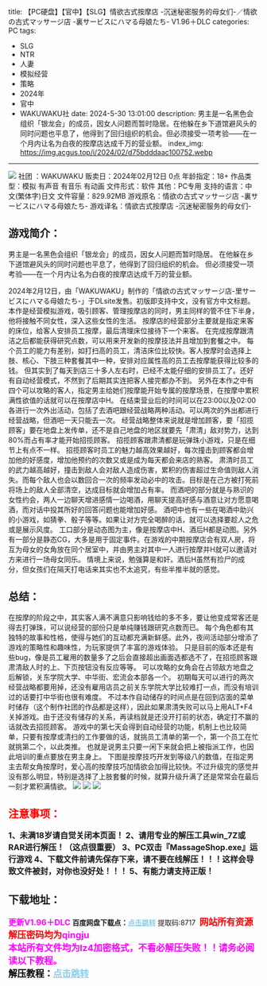 title: 【PC硬盘】【官中】【SLG】情欲古式按摩店 -沉迷秘密服务的母女们-／情欲の古式マッサージ店 -裏サービスにハマる母娘たち- V1.96＋DLC
categories: PC
tags:
- SLG
- NTR
- 人妻
- 模拟经营
- 策略
- 2024年
- 官中
- WAKUWAKU社
date: 2024-5-30 13:01:00
description: 男主是一名黑色会组织「银龙会」的成员，因女人问题而暂时隐居。在他躲在乡下道馆避风头的同时问题也平息了，他得到了回归组织的机会。但必须接受一项考验——在一个月内让名为白夜的按摩店达成千万的营业额。
index_img: https://img.acgus.top/i/2024/02/d75bdddaac100752.webp
---
![](https://img.acgus.top/i/2024/02/d75bdddaac100752.webp)
社团 ：WAKUWAKU
贩卖日：2024年02月12日 0点
年龄指定：18+
作品类型：模拟 有声音 有音乐 有动画
文件形式：软件
其他：PC专用
支持的语言：中文(繁体字)日文
文件容量：829.92MB
游戏原名：情欲の古式マッサージ店 -裏サービスにハマる母娘たち-
游戏译名：情欲古式按摩店 -沉迷秘密服务的母女们-

## 游戏简介：
男主是一名黑色会组织「银龙会」的成员，因女人问题而暂时隐居。
在他躲在乡下道馆避风头的同时问题也平息了，他得到了回归组织的机会。
但必须接受一项考验——在一个月内让名为白夜的按摩店达成千万的营业额。

2024年2月12日，由「WAKUWAKU」制作的「情欲の古式マッサージ店-里サービスにハマる母娘たち-」于DLsite发售。初版即支持中文，没有官方中文标题。
本作是经营模拟游戏，吸引顾客、管理按摩店的同时，男主同样的管不住下半身，他将接触不同女性，深入这些女性的生活。
按摩店的经营部分主要就是指定来客的床位，给客人安排员工按摩，最后清理床位接待下一个来客。
在完成按摩跟清洁之后都能获得研究点数，可以用来开发新的按摩技法并且增加到套餐之中。
每个员工的能力有差别，如打扫高的员工，清洁床位比较快。客人按摩时会选择上肢、核心、下肢三种套餐其中一种，安排对应属性高的员工去按摩能获得比较多的钱。
但其实到了每天到店三十多人左右时，已经不太能仔细的安排员工了。还好有自动经营模式，不然到了后期其实连把客人接完都办不到。
另外在本作之中有四个可以攻略的客人，指定男主给她们按摩能开始专属的按摩场景，在按摩中累积满性欲值的话就可以在按摩店中H。
在结束营业后的时间可以在23:00以及02:00各进行一次外出活动，包括了去酒吧跟经营战略两种活动。可以两次的外出都进行经营战略，但酒吧一天只能去一次。
经营战略整体来说就是增加顾客，要「招揽顾客」要在地盘上发传单，还不是自己地盘的地区就要先「肃清」敌对势力，达到80%而占有率才能开始招揽顾客。
招揽顾客跟肃清都是玩弹珠小游戏，只是在细节上有点不一样。
招揽顾客时员工的魅力越高效果越好，每次撞击到顾客都会增加他的好感度，增加他预约的次数又或是成为每天都会来店的熟客。
肃清时员工的武力越高越好，撞击到敌人会对敌人造成伤害，累积的伤害超过生命值则敌人消失。而每个敌人也会以数回合一次的频率发动必中的攻击。目标是在己方被打死前将场上的敌人全部清空，达成目标就会增加占有率。
而酒吧的部分就是与熟识的女性约会，两人一边聊天增进感情一边喝酒，用聊天提高好感与酒意让对方愿意喝酒，而对话中投其所好的回答问题也能增加好感。
酒吧中也有一些在喝酒中助兴的小游戏，如猜拳、骰子等等。如果让对方完全喝醉的话，就可以选择要趁人之危或是展示风度。
工口部分是动态图为主，像是按摩店中H、酒后H都是动图。另外有一部分是静态CG，大多是用于固定事件。在游戏的中期按摩店会有双人房，将互为母女的女角放在同个居室中，并由男主对其中一人进行按摩并H就可以邀请对方来进行一场母女同乐。
情境上来说，勉强算是和奸。酒后H虽然有捡尸的成分，但女孩们在隔天打电话来其实也不太追究，有些半推半就的感觉。

## 总结：
在按摩的阶段之中，其实客人满不满意只影响钱给的多不多，要让他变成常客还是得去打弹珠，可以说经营的部份只是单纯赚钱跟研究点数而已。
每个角色都有其独特的故事和性格，使得与她们的互动都充满新鲜感。此外，夜间活动部分增添了游戏的策略性和趣味性，为玩家提供了丰富的游戏体验。
只是目前的版本还是有些bug，像是员工雇用的数量多了之后会直接超出画面选都选不了，在招揽顾客跟肃清敌人时的上、下页按钮没有反应等等。
可以攻略的女角会在占领敌方地盘之后解锁，关东学院大学、中华街、宏流会本部各一个。
初期每天可以进行的两次经营战略都要用掉，还没有雇用店员之前关东学院大学比较难打一点，而没有培训过的话要打中华街也很有难度。
不过本作自动储存的时间点是在回到店面的菜单时储存（这个制作社团的作品都是这样），因此如果肃清失败可以马上用ALT+F4关掉游戏。由于还没有储存的关系，再读档就是还没开打前的状态，确定打不赢的话就改去招揽顾客。
游戏中的第七天会得到自动经营的功能，机制上也比较简单，只要有按摩或清扫的工作要做的话，就挑员工清单的第一个，第一个员工在忙就挑第二个，以此类推。
也就是说男主只要一闲下来就会把上被指派工作，也因此培训的重点要放在男主身上。
下图是按摩技巧开发到等级八的数值，在指定男主去帮女角按摩时，爱心高的按摩技巧加情欲会加得比较快。不过升级完的感觉并没有那么明显，特别是选择了上肢套餐的时候，就算升级升满了还是常常会在最后一刻才累积满情欲。
![](https://img.acgus.top/i/2024/02/fda7e790ff100803.webp)
![](https://img.acgus.top/i/2024/02/6dc8dc94f1100756.webp)
![](https://img.acgus.top/i/2024/02/15d9f077d7100759.webp)





## <font color=#FF0000 >注意事项：</font>
<font size=3><b>1、未满18岁请自觉关闭本页面！
2、请用专业的解压工具win_7Z或RAR进行解压！（这点很重要）
3、PC双击『MassageShop.exe』运行游戏
4、下载文件前请先保存下来，请不要在线解压！！！这样会导致文件被封，对你也没好处！！！
5、有能力请支持正版！</b></font>

## 下载地址：
<font color=#FF00FF size=3>**更新V1.96＋DLC**</font>
<b>百度网盘下载点：</b><a href="https://pan.baidu.com/s/15ufGK1aAZerf7Y-gLWF5tg?pwd=8717" style="color: #87CEEB;"><b>点击跳转</b></a> 提取码:8717
<a style="padding: 0" href="https://post.qingju.org/AD/"><img style="max-width:100%" src="https://img.acgus.top/i/2024/07/478f689b8021d8d499ab43d21acf137a.gif" alt=""></a>
<b><font color=#FF0000 size=4>网站所有资源解压密码均为</b></font><b><font color=#FF00FF size=4>qingju</font><font color=#FF0000 ></font></b><br><b><font color=#FF00FF size=4>本站所有文件均为lz4加密格式，不看必解压失败！！请务必阅读以下教程。</b></font><br><b><font color=#000 size=4>解压教程：</b><a href="https://post.qingju.org/tutorial/000/" style="color: #87CEEB;"><b>点击跳转</b></a>